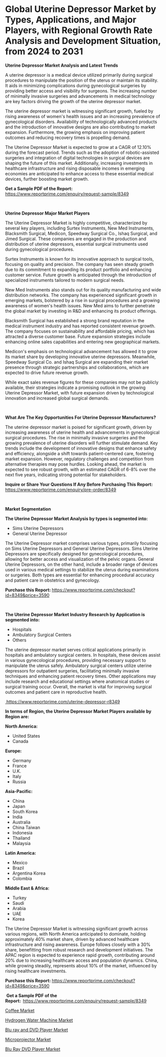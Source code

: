 <p><h1>Global Uterine Depressor Market by Types, Applications, and Major Players, with Regional Growth Rate Analysis and Development Situation, from 2024 to 2031</h1></p><p><strong>Uterine Depressor Market Analysis and Latest Trends</strong></p>
<p><p>A uterine depressor is a medical device utilized primarily during surgical procedures to manipulate the position of the uterus or maintain its stability. It aids in minimizing complications during gynecological surgeries by providing better access and visibility for surgeons. The increasing number of minimally invasive surgeries and advancements in medical technology are key factors driving the growth of the uterine depressor market.</p><p>The uterine depressor market is witnessing significant growth, fueled by rising awareness of women's health issues and an increasing prevalence of gynecological disorders. Availability of technologically advanced products and the introduction of innovative designs are also contributing to market expansion. Furthermore, the growing emphasis on improving patient outcomes and reducing recovery times is propelling demand.</p><p>The Uterine Depressor Market is expected to grow at a CAGR of 12.10% during the forecast period. Trends such as the adoption of robotic-assisted surgeries and integration of digital technologies in surgical devices are shaping the future of this market. Additionally, increasing investments in healthcare infrastructure and rising disposable incomes in emerging economies are anticipated to enhance access to these essential medical devices, further boosting market growth.</p></p>
<p><strong>Get a Sample PDF of the Report:&nbsp;</strong> <a href="https://www.reportprime.com/enquiry/request-sample/8349?utm_campaign=2013&utm_medium=2&utm_source=Github&utm_content=ia&utm_term=25122024&utm_id=uterine-depressor">https://www.reportprime.com/enquiry/request-sample/8349</a></p>
<p>&nbsp;</p>
<p><strong>Uterine Depressor Major Market Players</strong></p>
<p><p>The Uterine Depressor Market is highly competitive, characterized by several key players, including Surtex Instruments, New Med Instruments, Blacksmith Surgical, Medicon, Speedway Surgical Co., Ishaq Surgical, and Jimed Surgical. These companies are engaged in the production and distribution of uterine depressors, essential surgical instruments used during gynecological procedures.</p><p>Surtex Instruments is known for its innovative approach to surgical tools, focusing on quality and precision. The company has seen steady growth due to its commitment to expanding its product portfolio and enhancing customer service. Future growth is anticipated through the introduction of specialized instruments tailored to modern surgical needs.</p><p>New Med Instruments also stands out for its quality manufacturing and wide distribution networks. The company has experienced significant growth in emerging markets, bolstered by a rise in surgical procedures and a growing awareness of women's health issues. New Med aims to further penetrate the global market by investing in R&D and enhancing its product offerings.</p><p>Blacksmith Surgical has established a strong brand reputation in the medical instrument industry and has reported consistent revenue growth. The company focuses on sustainability and affordable pricing, which has attracted a diverse customer base. Future expansion strategies include enhancing online sales capabilities and entering new geographical markets.</p><p>Medicon's emphasis on technological advancement has allowed it to grow its market share by developing innovative uterine depressors. Meanwhile, Speedway Surgical Co. and Ishaq Surgical are expanding their market presence through strategic partnerships and collaborations, which are expected to drive future revenue growth.</p><p>While exact sales revenue figures for these companies may not be publicly available, their strategies indicate a promising outlook in the growing Uterine Depressor Market, with future expansion driven by technological innovation and increased global surgical demands.</p></p>
<p>&nbsp;</p>
<p><strong>What Are The Key Opportunities For Uterine Depressor Manufacturers?</strong></p>
<p><p>The uterine depressor market is poised for significant growth, driven by increasing awareness of uterine health and advancements in gynecological surgical procedures. The rise in minimally invasive surgeries and the growing prevalence of uterine disorders will further stimulate demand. Key trends include the development of innovative designs that enhance safety and efficiency, alongside a shift towards patient-centered care, fostering market expansion. However, regulatory challenges and competition from alternative therapies may pose hurdles. Looking ahead, the market is expected to see robust growth, with an estimated CAGR of 6-8% over the next five years, indicating strong potential for stakeholders.</p></p>
<p><strong>Inquire or Share Your Questions If Any Before Purchasing This Report:</strong> <a href="https://www.reportprime.com/enquiry/pre-order/8349?utm_campaign=2013&utm_medium=2&utm_source=Github&utm_content=ia&utm_term=25122024&utm_id=uterine-depressor">https://www.reportprime.com/enquiry/pre-order/8349</a></p>
<p>&nbsp;</p>
<p><strong>Market Segmentation</strong></p>
<p><strong>The Uterine Depressor Market Analysis by types is segmented into:</strong></p>
<p><ul><li>Sims Uterine Depressors</li><li>General Uterine Depressor</li></ul></p>
<p><p>The Uterine Depressor market comprises various types, primarily focusing on Sims Uterine Depressors and General Uterine Depressors. Sims Uterine Depressors are specifically designed for gynecological procedures, allowing for better access and visualization of the pelvic organs. General Uterine Depressors, on the other hand, include a broader range of devices used in various medical settings to stabilize the uterus during examinations or surgeries. Both types are essential for enhancing procedural accuracy and patient care in obstetrics and gynecology.</p></p>
<p><strong>Purchase this Report:&nbsp;</strong><a href="https://www.reportprime.com/checkout?id=8349&price=3590&utm_campaign=2013&utm_medium=2&utm_source=Github&utm_content=ia&utm_term=25122024&utm_id=uterine-depressor">https://www.reportprime.com/checkout?id=8349&price=3590</a></p>
<p>&nbsp;</p>
<p><strong>The Uterine Depressor Market Industry Research by Application is segmented into:</strong></p>
<p><ul><li>Hospitals</li><li>Ambulatory Surgical Centers</li><li>Others</li></ul></p>
<p><p>The uterine depressor market serves critical applications primarily in hospitals and ambulatory surgical centers. In hospitals, these devices assist in various gynecological procedures, providing necessary support to manipulate the uterus safely. Ambulatory surgical centers utilize uterine depressors for outpatient surgeries, facilitating minimally invasive techniques and enhancing patient recovery times. Other applications may include research and educational settings where anatomical studies or surgical training occur. Overall, the market is vital for improving surgical outcomes and patient care in reproductive health.</p></p>
<p><a href="https://www.reportprime.com/uterine-depressor-r8349?utm_campaign=2013&utm_medium=2&utm_source=Github&utm_content=ia&utm_term=25122024&utm_id=uterine-depressor">&nbsp;https://www.reportprime.com/uterine-depressor-r8349</a></p>
<p><strong>In terms of Region, the Uterine Depressor Market Players available by Region are:</strong></p>
<p>
    <p> <strong> North America: </strong>
        <ul>
            <li>United States</li>
            <li>Canada</li>
        </ul>
        </p> 
    <p> <strong> Europe: </strong>
        <ul>
            <li>Germany</li>
            <li>France</li>
            <li>U.K.</li>
            <li>Italy</li>
            <li>Russia</li>
        </ul>
        </p> 
    <p> <strong> Asia-Pacific: </strong>
        <ul>
            <li>China</li>
            <li>Japan</li>
            <li>South Korea</li>
            <li>India</li>
            <li>Australia</li>
            <li>China Taiwan</li>
            <li>Indonesia</li>
            <li>Thailand</li>
            <li>Malaysia</li>
        </ul>
        </p> 
    <p> <strong> Latin America: </strong>
        <ul>
            <li>Mexico</li>
            <li>Brazil</li>
            <li>Argentina Korea</li>
            <li>Colombia</li>
        </ul>
        </p> 
    <p> <strong> Middle East & Africa: </strong>
        <ul>
            <li>Turkey</li>
            <li>Saudi</li>
            <li>Arabia</li>
            <li>UAE</li>
            <li>Korea</li>
        </ul>
    </p>
    </p>
<p><p>The Uterine Depressor Market is witnessing significant growth across various regions, with North America anticipated to dominate, holding approximately 40% market share, driven by advanced healthcare infrastructure and rising awareness. Europe follows closely with a 30% share, benefitting from robust research and development initiatives. The APAC region is expected to experience rapid growth, contributing around 20% due to increasing healthcare access and population dynamics. China, while growing steadily, represents about 10% of the market, influenced by rising healthcare investments.</p></p>
<p><strong>Purchase this Report: </strong><a href="https://www.reportprime.com/checkout?id=8349&price=3590&utm_campaign=2013&utm_medium=2&utm_source=Github&utm_content=ia&utm_term=25122024&utm_id=uterine-depressor">https://www.reportprime.com/checkout?id=8349&price=3590</a></p>
<p>&nbsp;<strong>Get a Sample PDF of the Report:&nbsp;&nbsp;</strong><a href="https://www.reportprime.com/enquiry/request-sample/8349?utm_campaign=2013&utm_medium=2&utm_source=Github&utm_content=ia&utm_term=25122024&utm_id=uterine-depressor">https://www.reportprime.com/enquiry/request-sample/8349</a></p>
<p><strong></strong></p>
<p><p><a href="https://www.linkedin.com/pulse/coffee-industry-insights-report-analyzing-market-trends-applications-42nfe?utm_campaign=2013&utm_medium=2&utm_source=Github&utm_content=ia&utm_term=25122024&utm_id=uterine-depressor">Coffee Market</a></p><p><a href="https://www.linkedin.com/pulse/comprehensive-study-hydrogen-water-machinemarket-segmentation-dcybf?utm_campaign=2013&utm_medium=2&utm_source=Github&utm_content=ia&utm_term=25122024&utm_id=uterine-depressor">Hydrogen Water Machine Market</a></p><p><a href="https://www.linkedin.com/pulse/blu-ray-dvd-player-industry-report-examines-recent-innovations-fqqjf?utm_campaign=2013&utm_medium=2&utm_source=Github&utm_content=ia&utm_term=25122024&utm_id=uterine-depressor">Blu ray and DVD Player Market</a></p><p><a href="https://www.linkedin.com/pulse/forecast-of94-cagr-study-microprojector-market-analysis-report-vom3f?utm_campaign=2013&utm_medium=2&utm_source=Github&utm_content=ia&utm_term=25122024&utm_id=uterine-depressor">Microprojector Market</a></p><p><a href="https://www.linkedin.com/pulse/competitive-landscape-revenue-forecast-blu-ray-dvd-player-market-b4uof?utm_campaign=2013&utm_medium=2&utm_source=Github&utm_content=ia&utm_term=25122024&utm_id=uterine-depressor">Blu Ray DVD Player Market</a></p></p>